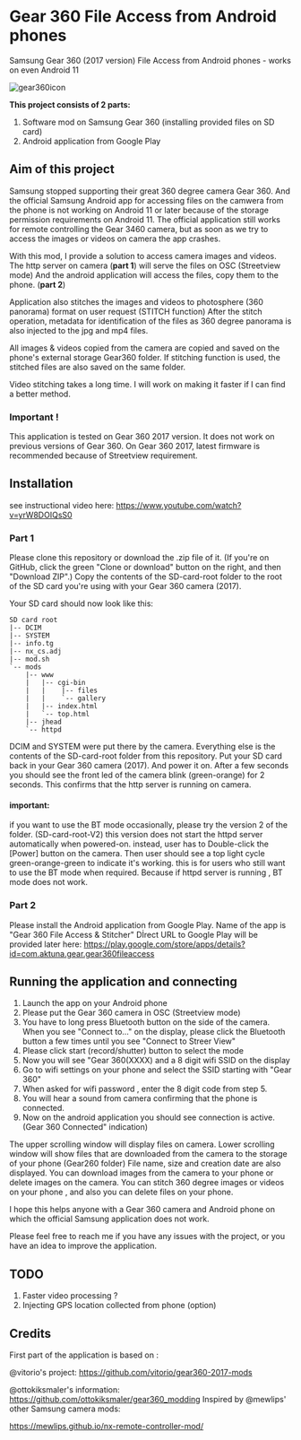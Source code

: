# Gear 360 File Access from Android phones
Samsung Gear 360 (2017 version) File Access from Android phones - works on even Android 11

![gear360icon](https://user-images.githubusercontent.com/51407106/124274349-d35b3e80-db49-11eb-94de-05a27930ed1d.png)

**This project consists of 2 parts:**
1. Software mod on Samsung Gear 360 (installing provided files on SD card)
2. Android application from Google Play

## Aim of this project

Samsung stopped supporting their great 360 degree camera Gear 360. And the official Samsung Android app for accessing files on the camwera from the phone is not working on Android 11 or later because of the storage permission requirements on Android 11.
The official application still works for remote controlling the Gear 3460 camera, but as soon as we try to access the images or videos on camera the app crashes.

With this mod, I provide a solution to access camera images and videos. The http server on camera (**part 1**) will serve the files on OSC (Streetview mode)
And the android application will access the files, copy them to the phone. (**part 2**)

Application also stitches the images and videos to photosphere (360 panorama) format on user request (STITCH function)
After the stitch operation, metadata for identification of the files as 360 degree panorama is also injected to the jpg and mp4 files.

All images & videos copied from the camera are copied and saved on the phone's external storage Gear360 folder.
If stitching function is used, the stitched files are also saved on the same folder.

Video stitching takes a long time. I will work on making it faster if I can find a better method.

### Important !

This application is tested on Gear 360 2017 version. It does not work on previous versions of Gear 360.
On Gear 360 2017, latest firmware is recommended because of Streetview requirement.

## Installation

see instructional video here: https://www.youtube.com/watch?v=yrW8DOIQsS0

### Part 1

Please clone this repository or download the .zip file of it. (If you're on GitHub, click the green "Clone or download" button on the right, and then "Download ZIP".)
Copy the contents of the SD-card-root folder to the root of the SD card you're using with your Gear 360 camera (2017).

Your SD card should now look like this:

    SD card root
    |-- DCIM
    |-- SYSTEM
    |-- info.tg
    |-- nx_cs.adj
    |-- mod.sh
    `-- mods
        |-- www
        |   |-- cgi-bin
        |   |    |-- files
        |   |    `-- gallery
        |   |-- index.html
        |   `-- top.html
        |-- jhead
        `-- httpd
            
    
    
DCIM and SYSTEM were put there by the camera. Everything else is the contents of the SD-card-root folder from this repository.
Put your SD card back in your Gear 360 camera (2017). And power it on.
After a few seconds you should see the front led of the camera blink (green-orange) for 2 seconds.
This confirms that the http server is running on camera.

#### important:
if you want to use the BT mode occasionally, please try the version 2 of the folder. (SD-card-root-V2)
this version does not start the httpd server automatically when powered-on.
instead, user has to Double-click the [Power] button on the camera. Then user should see a top light cycle green-orange-green to indicate it's working.
this is for users who still want to use the BT mode when required. Because if httpd server is running , BT mode does not work. 

### Part 2

Please install the Android application from Google Play. Name of the app is "Gear 360 File Access & Stitcher"
Dİrect URL to Google Play will be provided later here:
https://play.google.com/store/apps/details?id=com.aktuna.gear.gear360fileaccess

## Running the application and connecting

1. Launch the app on your Android phone
2. Please put the Gear 360 camera in OSC (Streetview mode)
3. You have to long press Bluetooth button on the side of the camera. When you see "Connect to..." on the display, please click the Bluetooth button a few times until you see "Connect to Streer View"
4. Please click start (record/shutter) button to select the mode
5. Now you will see "Gear 360(XXXX) and a 8 digit wifi SSID on the display
6. Go to wifi settings on your phone and select the SSID starting with "Gear 360"
7. When asked for wifi password , enter the 8 digit code from step 5.
8. You will hear a sound from camera confirming that the phone is connected.
9. Now on the android application you should see connection is active. (Gear 360 Connected" indication)

The upper scrolling window will display files on camera. Lower scrolling window will show files that are downloaded from the camera to the storage of your phone (Gear260 folder)
File name, size and creation date are also displayed.
You can download images from the camera to your phone or delete images on the camera. 
You can stitch 360 degree images or videos on your phone , and also you can delete files on your phone.

I hope this helps anyone with a Gear 360 camera and Android phone on which the official Samsung application does not work.

Please feel free to reach me if you have any issues with the project, or you have an idea to improve the application.

## TODO

1. Faster video processing ?
2. Injecting GPS location collected from phone (option)

## Credits

First part of the application is based on :

@vitorio's project:
https://github.com/vitorio/gear360-2017-mods

@ottokiksmaler's information:
https://github.com/ottokiksmaler/gear360_modding
Inspired by @mewlips' other Samsung camera mods:

https://mewlips.github.io/nx-remote-controller-mod/
